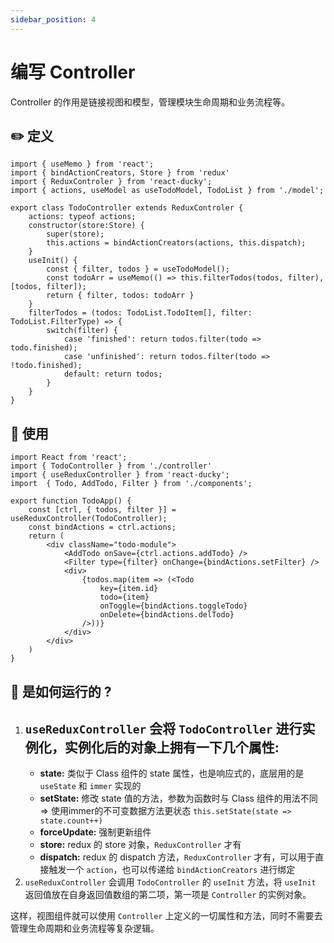 ```yaml
---
sidebar_position: 4
---
```


# 编写 Controller

Controller 的作用是链接视图和模型，管理模块生命周期和业务流程等。

## ✏️ 定义

```tsx {10} title="src/todo-list/controller.ts"
import { useMemo } from 'react';
import { bindActionCreators, Store } from 'redux'
import { ReduxControler } from 'react-ducky';
import { actions, useModel as useTodoModel, TodoList } from './model';

export class TodoController extends ReduxControler {
    actions: typeof actions;
    constructor(store:Store) {
        super(store);
        this.actions = bindActionCreators(actions, this.dispatch);
    }
    useInit() {
        const { filter, todos } = useTodoModel();
        const todoArr = useMemo(() => this.filterTodos(todos, filter), [todos, filter]);
        return { filter, todos: todoArr }
    }
    filterTodos = (todos: TodoList.TodoItem[], filter: TodoList.FilterType) => {
        switch(filter) {
            case 'finished': return todos.filter(todo => todo.finished);
            case 'unfinished': return todos.filter(todo => !todo.finished);
            default: return todos;
        }
    }
}
```

## 🤖 使用
```tsx title="src/todo-list/app.ts"
import React from 'react';
import { TodoController } from './controller'
import { useReduxController } from 'react-ducky';
import  { Todo, AddTodo, Filter } from './components';

export function TodoApp() {
    const [ctrl, { todos, filter }] = useReduxController(TodoController);
    const bindActions = ctrl.actions;
    return (
        <div className="todo-module">
            <AddTodo onSave={ctrl.actions.addTodo} />
            <Filter type={filter} onChange={bindActions.setFilter} />
            <div>
                {todos.map(item => (<Todo
                    key={item.id}
                    todo={item}
                    onToggle={bindActions.toggleTodo}
                    onDelete={bindActions.delTodo}
                />))}
            </div>
        </div>
    )
}
```

## 🧐 是如何运行的 ?

1. ` useReduxController ` 会将 ` TodoController ` 进行实例化，实例化后的对象上拥有一下几个属性:
   -  
   - **state:** 类似于 Class 组件的 state 属性，也是响应式的，底层用的是 ` useState ` 和 ` immer ` 实现的
   - **setState:** 修改 state 值的方法，参数为函数时与 Class 组件的用法不同 => 使用immer的不可变数据方法更状态 ` this.setState(state => state.count++) `
   - **forceUpdate:** 强制更新组件
   - **store:** redux 的 store 对象，` ReduxController ` 才有
   - **dispatch:** redux 的 dispatch 方法，` ReduxController ` 才有，可以用于直接触发一个 ` action `，也可以传递给 ` bindActionCreators ` 进行绑定
2. ` useReduxController ` 会调用 ` TodoController ` 的 ` useInit ` 方法，将 ` useInit ` 返回值放在自身返回值数组的第二项，第一项是 ` Controller ` 的实例对象。

这样，视图组件就可以使用 `Controller` 上定义的一切属性和方法，同时不需要去管理生命周期和业务流程等复杂逻辑。

